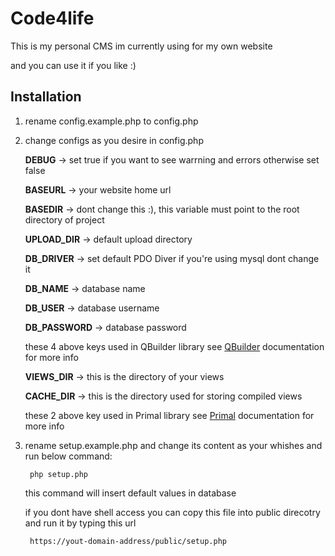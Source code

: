 
# Code4life

This is my personal CMS im currently using for my own website

and you can use it if you like :)

  

## Installation

1. rename config.example.php to config.php

2. change configs as you desire in config.php

	**DEBUG** -> set true if you want to see warrning and errors otherwise set false

	**BASEURL** -> your website home url

	**BASEDIR** -> dont change this :), this variable must point to the root directory of project

	**UPLOAD_DIR** -> default upload directory

  

	**DB_DRIVER** -> set default PDO Diver if you're using mysql dont change it

	**DB_NAME** -> database name

	**DB_USER** -> database username

	**DB_PASSWORD** -> database password

  
	these 4 above keys used in QBuilder library see [QBuilder](https://github.com/develhopper/Qbuilder) documentation for more info


	**VIEWS_DIR** -> this is the directory of your views

	**CACHE_DIR** -> this is the directory used for storing compiled views

  

	these 2 above key used in Primal library see [Primal](https://github.com/develhopper/Qbuilder) documentation for more info

  

3. rename setup.example.php and change its content as your whishes and run below command:

		php setup.php

  

    this command will insert default values in database

    if you dont have shell access you can copy this file into public direcotry and run it by typing this url

  

	    https://yout-domain-address/public/setup.php